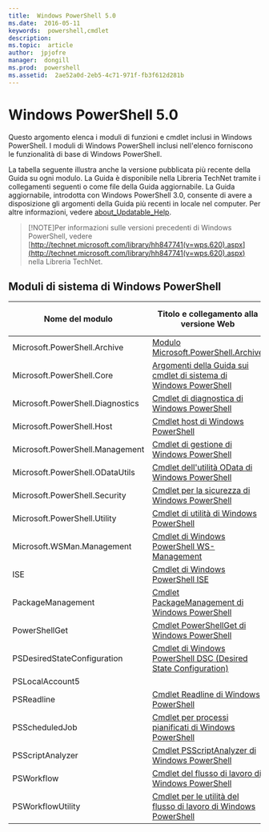 ```yaml
---
title:  Windows PowerShell 5.0
ms.date:  2016-05-11
keywords:  powershell,cmdlet
description:  
ms.topic:  article
author:  jpjofre
manager:  dongill
ms.prod:  powershell
ms.assetid:  2ae52a0d-2eb5-4c71-971f-fb3f612d281b
---
```


# Windows PowerShell 5.0
Questo argomento elenca i moduli di funzioni e cmdlet inclusi in Windows PowerShell. I moduli di Windows PowerShell inclusi nell'elenco forniscono le funzionalità di base di Windows PowerShell.

La tabella seguente illustra anche la versione pubblicata più recente della Guida su ogni modulo. La Guida è disponibile nella Libreria TechNet tramite i collegamenti seguenti o come file della Guida aggiornabile. La Guida aggiornabile, introdotta con Windows PowerShell 3.0, consente di avere a disposizione gli argomenti della Guida più recenti in locale nel computer. Per altre informazioni, vedere [about_Updatable_Help](http://technet.microsoft.com/library/hh847735.aspx).

> [!NOTE]Per informazioni sulle versioni precedenti di Windows PowerShell, vedere [http://technet.microsoft.com/library/hh847741(v=wps.620).aspx](http://technet.microsoft.com/library/hh847741(v=wps.620).aspx) nella Libreria TechNet.

## Moduli di sistema di Windows PowerShell

|Nome del modulo|Titolo e collegamento alla versione Web|Versione più recente|
|---------------|---------------------------------|------------------|
|Microsoft.PowerShell.Archive|[Modulo Microsoft.PowerShell.Archive](Microsoft.PowerShell.Archive-Module.md)|5.0.1.0|
|Microsoft.PowerShell.Core|[Argomenti della Guida sui cmdlet di sistema di Windows PowerShell](https://technet.microsoft.com/en-us/library/416b758e-e714-407f-bb6e-4d4e9112be95)|5.0.1.0|
|Microsoft.PowerShell.Diagnostics|[Cmdlet di diagnostica di Windows PowerShell](http://technet.microsoft.com/library/792C093D-2DAA-4A9D-96CF-A30A9A9595B4)|5.0.1.0|
|Microsoft.PowerShell.Host|[Cmdlet host di Windows PowerShell](http://technet.microsoft.com/library/E1957183-3E3C-481F-B604-F58550D42C4C)|5.0.1.0|
|Microsoft.PowerShell.Management|[Cmdlet di gestione di Windows PowerShell](http://technet.microsoft.com/library/A7DCE904-3284-4CBD-8AF4-9B660E0F8CF4)|5.0.1.0|
|Microsoft.PowerShell.ODataUtils|[Cmdlet dell'utilità OData di Windows PowerShell](http://technet.microsoft.com/library/dn818911(v=wps.640).aspx)|5.0.1.0|
|Microsoft.PowerShell.Security|[Cmdlet per la sicurezza di Windows PowerShell](http://technet.microsoft.com/library/3D94A738-3A83-4BD3-8937-E518890D576F)|5.0.1.0|
|Microsoft.PowerShell.Utility|[Cmdlet di utilità di Windows PowerShell](http://technet.microsoft.com/library/E5764DA6-8961-4320-B733-F460F3E6F730)|5.0.1.0|
|Microsoft.WSMan.Management|[Cmdlet di Windows PowerShell WS-Management](http://technet.microsoft.com/library/F0905869-019D-42B5-94FE-6457A182BA57)|5.0.1.0|
|ISE|[Cmdlet di Windows PowerShell ISE](http://technet.microsoft.com/library/7F6F1CD2-2409-47C0-8BED-72FFC88DE104)|5.0.1.0|
|PackageManagement|[Cmdlet PackageManagement di Windows PowerShell](http://technet.microsoft.com/library/dn890951.aspx)|5.0.1.0|
|PowerShellGet|[Cmdlet PowerShellGet di Windows PowerShell](http://technet.microsoft.com/library/dn835097.aspx)|5.0.1.0|
|PSDesiredStateConfiguration|[Cmdlet di Windows PowerShell DSC (Desired State Configuration)](https://technet.microsoft.com/en-US/library/dn521624.aspx)|5.0.1.0|
|PSLocalAccount5||5.0.1.0|
|PSReadline|[Cmdlet Readline di Windows PowerShell](https://technet.microsoft.com/en-US/library/mt560330)|5.0.1.0|
|PSScheduledJob|[Cmdlet per processi pianificati di Windows PowerShell](http://technet.microsoft.com/library/DE2215F0-B525-4F65-A059-480B786C6B11)|5.0.1.0|
|PSScriptAnalyzer|[Cmdlet PSScriptAnalyzer di Windows PowerShell](http://technet.microsoft.com/library/dn927161.aspx)|5.0.1.0|
|PSWorkflow|[Cmdlet del flusso di lavoro di Windows PowerShell](http://technet.microsoft.com/library/A6B6D03A-6FDF-478A-B08A-0C145AB690BD)|5.0.1.0|
|PSWorkflowUtility|[Cmdlet per le utilità del flusso di lavoro di Windows PowerShell](http://technet.microsoft.com/library/D33B1B65-7140-431C-9A70-F768D025074A)|5.0.1.0|



<!--HONumber=May16_HO2-->


